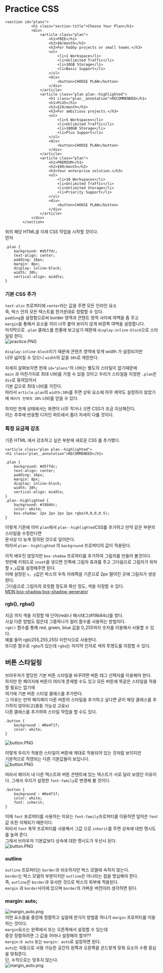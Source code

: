 # Practice CSS
```
<section id="plans">
            <h1 class="section-title">Choose Your Plan</h1>
            <div>
                <article class="plan">
                    <h1>FREE</h1>
                    <h2>$0/month</h2>
                    <h3>For hobby projects or small teams.</h3>
                    <ul>
                        <li>1 Workspace</li>
                        <li>Unlimited Traffic</li>
                        <li>10GB Storage</li>
                        <li>Basic Support</li>
                    </ul>
                    <div>
                        <button>CHOOSE PLAN</button>
                    </div>
                </article>
                <article class="plan plan--highlighted">
                    <h1 class="plan__annotation">RECOMMENDED</h1>
                    <h1>PLUS</h1>
                    <h2>$29/month</h2>
                    <h3>For ambitious projects.</h3>
                    <ul>
                        <li>5 Workspaces</li>
                        <li>Unlimited Traffic</li>
                        <li>100GB Storage</li>
                        <li>Plus Support</li>
                    </ul>
                    <div>
                        <button>CHOOSE PLAN</button>
                    </div>
                </article>
                <article class="plan">
                    <h1>PREMIUM</h1>
                    <h2>$99/month</h2>
                    <h3>Your enterprise solution.</h3>
                    <ul>
                        <li>10 Workspaces</li>
                        <li>Unlimited Traffic</li>
                        <li>Unlimited Storage</li>
                        <li>Priority Support</li>
                    </ul>
                    <div>
                        <button>CHOOSE PLAN</button>
                    </div>
                </article>
            </div>
        </section>
```
위의 해당 HTML을 이제 CSS 작업을 시작할 것이다.  
먼저  
```
.plan {
    background: #d5ffdc;
    text-align: center;
    padding: 16px;
    margin: 8px;
    display: inline-block;
    width: 30%;
    vertical-align: middle;
}
```
### 기본 CSS 추가
`text-alin` 프로퍼티에 `center`라는 값을 주면 모든 인라인 요소  
즉, 박스 안의 모든 텍스트를 한가운데로 정렬할 수 있다.  
`padding`을 설정함으로써 border 영역과 콘텐트 영역 사이에 여백을 좀 주고  
`margin`을 통해서 요소들 끼리 너무 붙어 보이지 않게 바깥쪽 여백을 설정합니다.  
마지막으로 `.plan` 클래스를 한줄에 보고싶기 때문에 `display:inline-block`으로 스타일링 한다.  
![practice.PNG](practice_basic_css/practice.PNG)  
  
`display:inline-block`이기 때문에 콘텐츠 영역에 맞게 width 가 설정되지만  
너무 넓어질 수 있으니 `width`의 값을 `30%`로 제한한다.  
  
자세히 살펴보자면 현재 `id="plans"`의 너비는 별도의 스타일이 없기때문에  
`main` 과 마찬가지로 최대 너비를 가질 수 있을 것이고 우리가 스타일을 지정한 `.plan`은 `div`로 묶여있어서  
기본 값으로 최대 너비를 가진다.  
따라서 `article.plan`의 `width:30%`를 주면 상위 요소에 아무 제약도 설정하지 않았기에 `페이지 전체의 30%` 너비를 얻을 수 있다.  
  
하지만 현재 상태에서는 화면이 너무 작거나 크면 CSS가 조금 이상해진다.  
이는 추후에 반응형 디자인 파트에서 좀더 자세히 다룰 것이다.


### 특정 요금제 강조
기존 HTML 에서 강조하고 싶은 부분에 새로운 CSS 를 추가했다.  
```
<article class="plan plan--highlighted">
<h1 class="plan__annotation">RECOMMENDED</h1>
```
```
.plan {
    background: #d5ffdc;
    text-align: center;
    padding: 16px;
    margin: 8px;
    display: inline-block;
    width: 30%;
    vertical-align: middle;
}
.plan--highlighted {
    background: #19b84c;
    color: white;
    box-shadow: 2px 2px 2px 2px rgba(0,0,0,0.5);
}
```
  
이렇게 기존에 이미 `plan`에서 `plan--highlighted`CSS를 추가하고 만약 같은 부분의 스타일을 수정한다면  
문서상 더 늦게 정의된 것으로 덮어쓴다.  
따라서 `plan--highlighted` 의 `background` 프로퍼티의 값이 적용된다.  
  
아직 배우진 않았지만 `box-shadow` 프로퍼티를 추가하여 그림자를 만들어 볼것이다.  
첫번쨰 키워드로 `inset`을 넣으면 안쪽에 그림자 효과를 주고 그다음으로 그림자가 위차할 `x,y`값을 설정해주면 된다.  
이때 설정된 `x, y`값은 박스의 우측 아래쪽을 기준으로 2px 떨어진 곳에 그림자가 생성된다.  
그다음으로 그림자의 흐릿함 정도와 확산 정도, 색을 지정할 수 있다.    
[MDN box-shadow](https://developer.mozilla.org/ko/docs/Web/CSS/box-shadow),[box-shadow generator](https://cssgenerator.org/box-shadow-css-generator.html)  
  
### rgb(), rgba()
지금 까지 색을 지정할 때 단어(red)나 해시태그(#19b84c)를 썼다.  
사실 다른 방법도 많은데 그중하나가 컬러 함수를 사용하는 방법이다.  
`rgb()` 함수를 통해 red, green, blue 값을 0_255까지 숫자를 이용해서 사용할 수 있다.  
예를 들어 rgb(255,255,255) 이런식으로 사용한다.  
또다른 함수로 `rgba`가 있는데 `rgba`는 마지막 인자로 색의 투명도를 지정할 수 있다.  
  
## 버튼 스타일링
브라우저가 할당한 기본 버튼 스타일을 바꾸려면 버튼 태그 선택자를 이용해야 한다.  
하지만 한 페이지에 버튼이 여러개 존재할 수도 있고 모든 버튼에 똑같은 스타일을 적용할 필요는 없기에  
여기에 기본 버튼 스타일 클래스를 추가한다.  
그 이유는 만약 페이제이 다른 버튼의 스타일을 추가하고 싶다면 굳이 해당 클래스를 추가하지 않아되고(충동 가능성 고료x)  
다른 클래스를 추가하여 스타일 작업을 할 수도 있다.  

```
.button {
    background : #0e4f1f;
    color: white;
}
```
![button.PNG](practice_basic_css/button.png)  
  
이렇게 우리가 적용한 스타일이 버튼에 제대로 적용되어 있는 것처럼 보이지만  
기본적으로 적영되는 다른 기본값들이 보입니다.  
![button.PNG](practice_basic_css/2.button.png)  
  

따라서 페이지 내 다른 텍스트와 버튼 콘텐트에 있는 텍스트가 서로 달라 보였던 이유이다.
그래서 우리가 설정한 `font-family`로 변경해 볼 것이다.  
```
.button {
    background : #0e4f1f;
    color: white;
    font: inherit;
}
```  
이때 `font` 포로퍼티를 사용하는 이유는 `font-family`프로퍼티를 이용하면 덮어쓴 `font`값 또한 삭제되기 때문이다.  
따라서 `font` 축약 프로퍼티를 사용해서 그값 으로 `inherit`를 주면 상속에 대한 명시도를 높여 준다.  
그래서 브라우저 기본값보다 상속에 대한 명시도가 우선시 된다.  
![button.PNG](practice_basic_css/3.button.png)  
  
### outline
`outline` 프로퍼티는 `border`과 비슷하지만 박스 모델에 속하지 않는다.  
`border`는 박스 모델의 부분이지만 `outline`은 아니라는 점을 명심해야 한다.  
즉, `outline`은 `border`과 유사한 것으로 박스의 외부에 적용된다.  
`margin`  과 `border`사이에 있으며 `border`의 가벼운 버전이라 생각하면 된다.  
  
### margin: auto;
![margin_auto.png](practice_basic_css/margin_auto.png)  
어떤 요소들을 중앙에 정렬하고 싶을때 한가지 방법중 하나가 `margin` 프로퍼티를 이용하는 것이다.  
`margin`요소는 왼쪽에서 또는 오른쪽에서 설정할 수 있는데  
중앙 정렬하려면 그 값을 어마나 설정해야 할까??  
`margin:0 auto` 또는 `margin: auto`로 설정하면 된다.  
`auto`는 자동으로 사용 가능한 공간의 왼쪽과 오른쪽을 균드앟게 맞춰 요소의 수평 중심을 맞춰준다.  
단, 수직으로는 맞추지 않는다.  
![margin_auto.png](practice_basic_css/2.margin_auto.png)  
